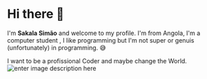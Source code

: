 # Hi there  👋

 I'm **Sakala Simão** and welcome to my profile. I'm from Angola, I'm a computer student , I like programming but I'm not super or genuis (unfortunately) in programming. 😅 

I want to be a profissional Coder and maybe  change the World.
![enter image description here](https://camo.githubusercontent.com/2309797487e5e969659a3b545c96151807b04120a9cc2985f632ec94ba00c9f3/68747470733a2f2f6d656469612e67697068792e636f6d2f6d656469612f53576f536b4e36447854737a71494b4571762f67697068792e676966)
